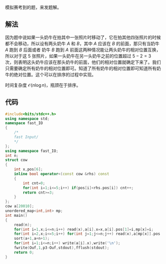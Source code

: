 模拟赛考到的题，来发题解。

## 解法

因为题中说如果一头奶牛在拍其中一张照片时移动了，它在拍其他四张照片的时候都不会移动，所以设有两头奶牛 $A$ 和 $B$，其中 $A$ 应该在 $B$ 的前面，那只有当奶牛 $A$ 跑到 $B$ 后面或者 奶牛 $B$ 跑到 $A$ 前面这两种情况能让两头奶牛的相对位置互换，所以对于这 $5$ 张照片，如果一头奶牛在另一头奶牛之前的位置超过 $5-2=3$ 次，则表明这头奶牛应该在那头奶牛的前面，他们的相对位置就确定下来了。我们只需要确定所有奶牛的相对位置即可。知道了所有奶牛的相对位置即可知道所有奶牛的绝对位置。这个可以在排序的过程中实现。

时间复杂度 $\mathcal{O}(n \log n)$，瓶颈在于排序。

## 代码

```cpp
#include<bits/stdc++.h>
using namespace std;
namespace fast_IO
{
	/*
	fast Input/
	*/
};
using namespace fast_IO;
int n;
struct cow
{
	int x,pos[6];
	inline bool operator<(const cow &rhs) const
	{
		int cnt=0;
		for(int i=1;i<=5;i++) if(pos[i]<rhs.pos[i]) cnt++;
		return cnt>=3;
	}
};
cow a[20010];
unordered_map<int,int> mp;
int main()
{
	read(n);
	for(int i=1,x;i<=n;i++) read(x),a[i].x=x,a[i].pos[1]=i,mp[x]=i;
	for(int i=2,x;i<=5;i++) for(int j=1;j<=n;j++) read(x),a[mp[x]].pos[i]=j;
	sort(a+1,a+n+1);
	for(int i=1;i<=n;i++) write(a[i].x),write('\n');
	fwrite(Ouf,1,p3-Ouf,stdout),fflush(stdout);
	return 0;
}
```
